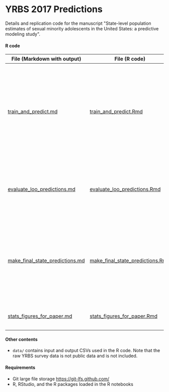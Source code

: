 # YRBS 2017 Predictions

Details and replication code for the manuscript "State-level population estimates of sexual minority adolescents in the United States: a predictive modeling study".

#### R code

| File (Markdown with output)                                        | File (R code)                                                        | Purpose                                                                                                                               |
|--------------------------------------------------------------------|----------------------------------------------------------------------|---------------------------------------------------------------------------------------------------------------------------------------|
| [train_and_predict.md](train_and_predict.md)                       | [train_and_predict.Rmd](train_and_predict.Rmd)                       | Generates LOO (leave-one-out) predictions for each state for which we have observed responses to one or both of the focal questions.  |
| [evaluate_loo_predictions.md](evaluate_loo_predictions.md)         | [evaluate_loo_predictions.Rmd](evaluate_loo_predictions.Rmd)         | Evaluates the LOO predictions against the true proportions we observe in YRBS data.                                                   |
| [make_final_state_predictions.md](make_final_state_predictions.md) | [make_final_state_predictions.Rmd](make_final_state_predictions.Rmd) | Combines the LOO predictions with true proportions and makes predictions for all the states without responses to the focal questions. |
| [stats_figures_for_paper.md](stats_figures_for_paper.md) | [stats_figures_for_paper.Rmd](stats_figures_for_paper.Rmd) | Creates the figures included in the paper. |

#### Other contents
* `data/` contains input and output CSVs used in the R code. Note that the raw YRBS survey data is not public data and is not included.

#### Requirements
* Git large file storage https://git-lfs.github.com/
* R, RStudio, and the R packages loaded in the R notebooks
